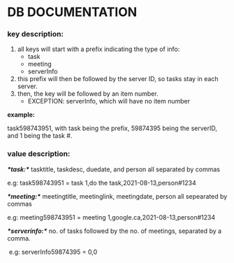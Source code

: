 # **DB DOCUMENTATION**

### **key description:**

1. all keys will start with a prefix indicating the type of info:<br/>
   - task
   - meeting
   - serverInfo 
2. this prefix will then be followed by the server ID, so tasks stay in each server.
3. then, the key will be followed by an item number.
   - EXCEPTION: serverInfo, which will have no item number



**example:**

task598743951, with task being the prefix, 59874395 being the serverID, and 1 being the task #.



### **value description:**

***\*task:\**** tasktitle, taskdesc, duedate, and person all separated by commas

   e.g: task598743951 = task 1,do the task,2021-08-13,person#1234



***\*meeting:\**** meetingtitle, meetinglink, meetingdate, person all sepearated by commas

   e.g: meeting598743951 = meeting 1,google.ca,2021-08-13,person#1234



***\*serverinfo:\**** no. of tasks followed by the no. of meetings, separated by a comma.

​	e.g: serverInfo59874395  = 0,0